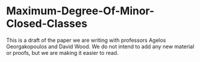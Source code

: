 # Maximum-Degree-Of-Minor-Closed-Classes

This is a draft of the paper we are writing with professors Agelos Georgakopoulos and David Wood. We do not intend to add any new material or proofs, but we are making it easier to read.
